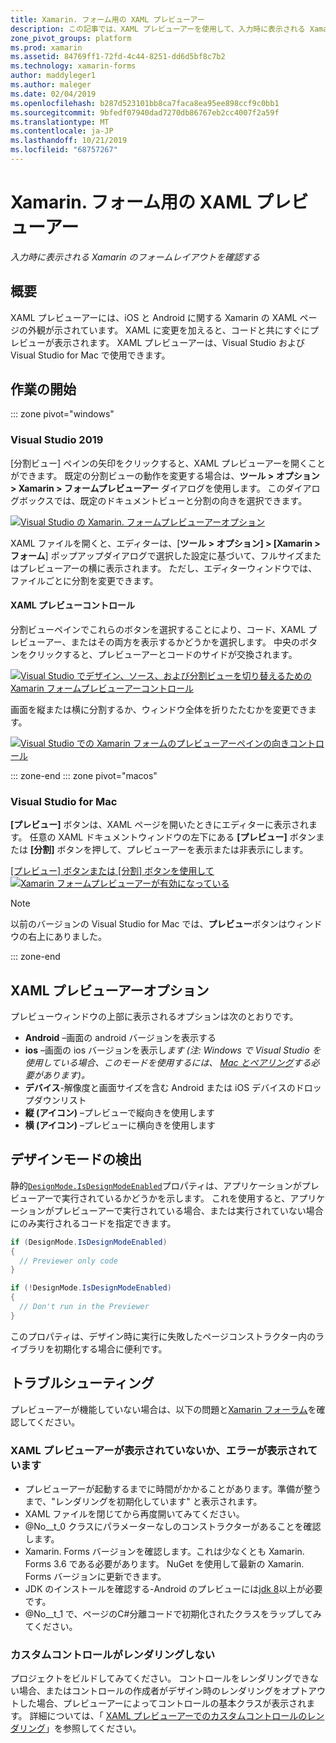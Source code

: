```yaml
---
title: Xamarin. フォーム用の XAML プレビューアー
description: この記事では、XAML プレビューアーを使用して、入力時に表示される Xamarin のレイアウトを確認する方法について説明します。 XAML プレビューアーは、Visual Studio 2019 および Visual Studio 2019 for Mac で使用できます。
zone_pivot_groups: platform
ms.prod: xamarin
ms.assetid: 84769ff1-72fd-4c44-8251-dd6d5bf8c7b2
ms.technology: xamarin-forms
author: maddyleger1
ms.author: maleger
ms.date: 02/04/2019
ms.openlocfilehash: b287d523101bb8ca7faca8ea95ee898ccf9c0bb1
ms.sourcegitcommit: 9bfedf07940dad7270db86767eb2cc4007f2a59f
ms.translationtype: MT
ms.contentlocale: ja-JP
ms.lasthandoff: 10/21/2019
ms.locfileid: "68757267"
---
```

# <a name="xaml-previewer-for-xamarinforms"></a>Xamarin. フォーム用の XAML プレビューアー

_入力時に表示される Xamarin のフォームレイアウトを確認する_

## <a name="overview"></a>概要

XAML プレビューアーには、iOS と Android に関する Xamarin の XAML ページの外観が示されています。 XAML に変更を加えると、コードと共にすぐにプレビューが表示されます。 XAML プレビューアーは、Visual Studio および Visual Studio for Mac で使用できます。

## <a name="getting-started"></a>作業の開始

::: zone pivot="windows"

### <a name="visual-studio-2019"></a>Visual Studio 2019

[分割ビュー] ペインの矢印をクリックすると、XAML プレビューアーを開くことができます。 既定の分割ビューの動作を変更する場合は、**ツール > オプション > Xamarin > フォームプレビューアー**  ダイアログを使用します。 このダイアログボックスでは、既定のドキュメントビューと分割の向きを選択できます。

[![Visual Studio の Xamarin. フォームプレビューアーオプション](xaml-previewer-images/xamlp-options-vs-sm.png "Visual Studio の Xamarin. フォームプレビューアーオプション")](xaml-previewer-images/xamlp-options-vs-lg.png#lightbox)

XAML ファイルを開くと、エディターは、[**ツール > オプション] > [Xamarin > フォーム**] ポップアップダイアログで選択した設定に基づいて、フルサイズまたはプレビューアーの横に表示されます。 ただし、エディターウィンドウでは、ファイルごとに分割を変更できます。

#### <a name="xaml-preview-controls"></a>XAML プレビューコントロール

分割ビューペインでこれらのボタンを選択することにより、コード、XAML プレビューアー、またはその両方を表示するかどうかを選択します。 中央のボタンをクリックすると、プレビューアーとコードのサイドが交換されます。

[![Visual Studio でデザイン、ソース、および分割ビューを切り替えるための Xamarin フォームプレビューアーコントロール](xaml-previewer-images/xamlp-controls-splitview-vs-sm.png "Visual Studio でデザイン、ソース、および分割ビューを切り替えるための Xamarin フォームプレビューアーコントロール")](xaml-previewer-images/xamlp-controls-splitview-vs-lg.png#lightbox)

画面を縦または横に分割するか、ウィンドウ全体を折りたたむかを変更できます。

[![Visual Studio での Xamarin フォームのプレビューアーペインの向きコントロール](xaml-previewer-images/xamlp-controls-orientation-vs-sm.png "Visual Studio での Xamarin フォームのプレビューアーペインの向きコントロール")](xaml-previewer-images/xamlp-controls-orientation-vs-lg.png#lightbox)

::: zone-end
::: zone pivot="macos"

### <a name="visual-studio-for-mac"></a>Visual Studio for Mac

**[プレビュー]** ボタンは、XAML ページを開いたときにエディターに表示されます。 任意の XAML ドキュメントウィンドウの左下にある **[プレビュー]** ボタンまたは **[分割]** ボタンを押して、プレビューアーを表示または非表示にします。

[[プレビュー] ボタンまたは [分割] ボタンを使用して ![Xamarin フォームプレビューアーが有効になっている](xaml-previewer-images/xamlp-list-sml.png)](xaml-previewer-images/xamlp-list.png#lightbox)

> [!NOTE]
> 以前のバージョンの Visual Studio for Mac では、**プレビュー**ボタンはウィンドウの右上にありました。

::: zone-end

## <a name="xaml-previewer-options"></a>XAML プレビューアーオプション

プレビューウィンドウの上部に表示されるオプションは次のとおりです。

* **Android** –画面の android バージョンを表示する
* **ios** –画面の ios バージョンを表示し*ます (注: Windows で Visual Studio を使用している場合、このモードを使用するには、 [Mac とペアリング](~/ios/get-started/installation/windows/connecting-to-mac/index.md)する必要があります)。*
* **デバイス**-解像度と画面サイズを含む Android または iOS デバイスのドロップダウンリスト
* **縦 (アイコン)** –プレビューで縦向きを使用します
* **横 (アイコン)** –プレビューに横向きを使用します

## <a name="detect-design-mode"></a>デザインモードの検出

静的[`DesignMode.IsDesignModeEnabled`](xref:Xamarin.Forms.DesignMode.IsDesignModeEnabled)プロパティは、アプリケーションがプレビューアーで実行されているかどうかを示します。 これを使用すると、アプリケーションがプレビューアーで実行されている場合、または実行されていない場合にのみ実行されるコードを指定できます。

```csharp
if (DesignMode.IsDesignModeEnabled)
{
  // Previewer only code  
}

if (!DesignMode.IsDesignModeEnabled)
{
  // Don't run in the Previewer  
}
```

このプロパティは、デザイン時に実行に失敗したページコンストラクター内のライブラリを初期化する場合に便利です。

## <a name="troubleshooting"></a>トラブルシューティング

プレビューアーが機能していない場合は、以下の問題と[Xamarin フォーラム](https://forums.xamarin.com/categories/xamarin-forms)を確認してください。

### <a name="xaml-previewer-isnt-showing-or-shows-an-error"></a>XAML プレビューアーが表示されていないか、エラーが表示されています

* プレビューアーが起動するまでに時間がかかることがあります。準備が整うまで、"レンダリングを初期化しています" と表示されます。
* XAML ファイルを閉じてから再度開いてみてください。
* @No__t_0 クラスにパラメーターなしのコンストラクターがあることを確認します。
* Xamarin. Forms バージョンを確認します。これは少なくとも Xamarin. Forms 3.6 である必要があります。 NuGet を使用して最新の Xamarin. Forms バージョンに更新できます。
* JDK のインストールを確認する-Android のプレビューには[jdk 8](https://www.oracle.com/technetwork/java/javase/downloads/index.html)以上が必要です。
* @No__t_1 で、ページのC#分離コードで初期化されたクラスをラップしてみてください。

### <a name="custom-controls-arent-rendering"></a>カスタムコントロールがレンダリングしない

プロジェクトをビルドしてみてください。 コントロールをレンダリングできない場合、またはコントロールの作成者がデザイン時のレンダリングをオプトアウトした場合、プレビューアーによってコントロールの基本クラスが表示されます。 詳細については、「 [XAML プレビューアーでのカスタムコントロールのレンダリング](render-custom-controls.md)」を参照してください。
